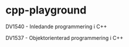 cpp-playground
==============

DV1540 - Inledande programmering i C++

DV1537 - Objektorienterad programmering i C++
